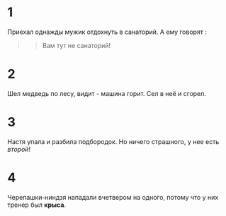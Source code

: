 # 1 
Приехал однажды мужик отдохнуть в санаторий. А ему говорят :
>>Вам тут не санаторий!


# 2
Шел медведь по лесу, видит - машина горит. Сел в неё и сгорел. 

# 3

Настя упала и разбила подбородок. Но ничего страшного, у нее есть *второй*!

# 4

Черепашки-ниндзя нападали вчетвером на одного, потому что у них тренер был **крыса**.

